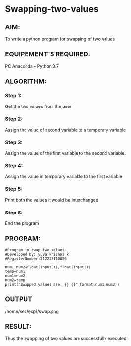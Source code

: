 # Swapping-two-values
## AIM:
To write a python program for swapping of two values
## EQUIPEMENT'S REQUIRED: 
PC
Anaconda - Python 3.7
## ALGORITHM: 
### Step 1:
Get the two values from the user
### Step 2: 
Assign the value of second variable to a temporary variable 
### Step 3: 
Assign the value of the first variable to the second variable.
### Step 4:  
Assign the value in temporary variable to the first variable
### Step 5: 
Print both the values it would be interchanged
### Step 6: 
End the program
## PROGRAM:
```
#Program to swap two values.
#Developed by: yuva krishna k
#RegisterNumber:212222110056

num1,num2=float(input()),float(input())
temp=num1
num1=num2
num2=temp
print("Swapped values are: {} {}".format(num1,num2))
```
## OUTPUT
/home/sec/exp1/swap.png


## RESULT:
Thus the swapping of two values are successfully executed



